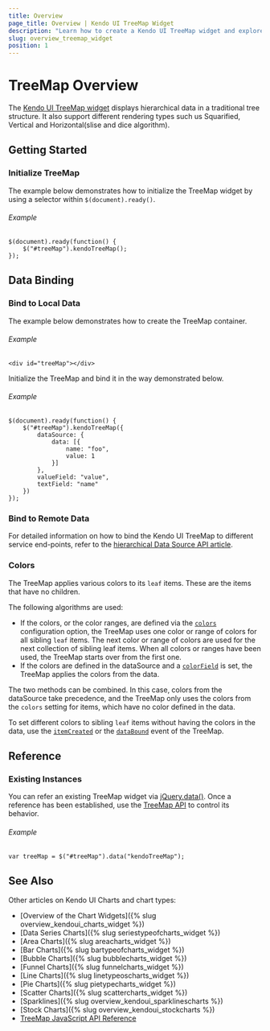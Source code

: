 ```yaml
---
title: Overview
page_title: Overview | Kendo UI TreeMap Widget  
description: "Learn how to create a Kendo UI TreeMap widget and explore its major features."
slug: overview_treemap_widget
position: 1
---
```


# TreeMap Overview

The [Kendo UI TreeMap widget](http://demos.telerik.com/kendo-ui/treemap/index) displays hierarchical data in a traditional tree structure. It also support different rendering types such us Squarified, Vertical and Horizontal(slise and dice algorithm).

## Getting Started

### Initialize TreeMap

The example below demonstrates how to initialize the TreeMap widget by using a selector within `$(document).ready()`.

###### Example

    $(document).ready(function() {
        $("#treeMap").kendoTreeMap();
    });

## Data Binding

### Bind to Local Data

The example below demonstrates how to create the TreeMap container.

###### Example

    <div id="treeMap"></div>

Initialize the TreeMap and bind it in the way demonstrated below.

###### Example

    $(document).ready(function() {
        $("#treeMap").kendoTreeMap({
            dataSource: {
                data: [{
                    name: "foo",
                    value: 1
                }]
            },
            valueField: "value",
            textField: "name"
        })
    });

### Bind to Remote Data

For detailed information on how to bind the Kendo UI TreeMap to different service end-points, refer to the [hierarchical Data Source API article](/api/framework/hierarchicaldatasource).

### Colors

The TreeMap applies various colors to its `leaf` items. These are the items that have no children.

The following algorithms are used:

* If the colors, or the color ranges, are defined via the [`colors`](/api/javascript/dataviz/ui/treemap#configuration-colors) configuration option, the TreeMap uses one color or range of colors for all sibling `leaf` items. The next color or range of colors are used for the next collection of sibling leaf items. When all colors or ranges have been used, the TreeMap starts over from the first one.
* If the colors are defined in the dataSource and a [`colorField`](/api/javascript/dataviz/ui/treemap#configuration-colorField) is set, the TreeMap applies the colors from the data.

The two methods can be combined. In this case, colors from the dataSource take precedence, and the TreeMap only uses the colors from the `colors` setting for items, which have no color defined in the data.

To set different colors to sibling `leaf` items without having the colors in the data, use the [`itemCreated`](/api/javascript/dataviz/ui/treemap#events-itemCreated) or the [`dataBound`](/api/javascript/dataviz/ui/treemap#events-dataBound) event of the TreeMap.

## Reference

### Existing Instances

You can refer an existing TreeMap widget via [jQuery.data()](http://api.jquery.com/jQuery.data/). Once a reference has been established, use the [TreeMap API](/api/javascript/dataviz/ui/treemap) to control its behavior.

###### Example

    var treeMap = $("#treeMap").data("kendoTreeMap");

## See Also

Other articles on Kendo UI Charts and chart types:

* [Overview of the Chart Widgets]({% slug overview_kendoui_charts_widget %})
* [Data Series Charts]({% slug seriestypeofcharts_widget %})
* [Area Charts]({% slug areacharts_widget %})
* [Bar Charts]({% slug bartypeofcharts_widget %})
* [Bubble Charts]({% slug bubblecharts_widget %})
* [Funnel Charts]({% slug funnelcharts_widget %})
* [Line Charts]({% slug linetypeoscharts_widget %})
* [Pie Charts]({% slug pietypecharts_widget %})
* [Scatter Charts]({% slug scattercharts_widget %})
* [Sparklines]({% slug overview_kendoui_sparklinescharts %})
* [Stock Charts]({% slug overview_kendoui_stockcharts %})
* [TreeMap JavaScript API Reference](/api/javascript/dataviz/ui/treemap)
